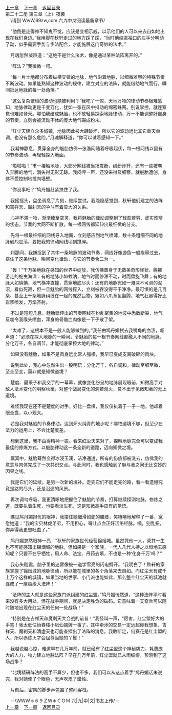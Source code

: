 
[上一章](https://github.com/xiaominghe2014/spider_book/blob/master/book/知北游/第259章.md)&nbsp;&nbsp;&nbsp;&nbsp;[下一章](https://github.com/xiaominghe2014/spider_book/blob/master/book/知北游/第261章.md)&nbsp;&nbsp;&nbsp;&nbsp;[返回目录](https://github.com/xiaominghe2014/spider_book/blob/master/book/知北游/README.md)
<br /> 第二十二册 第三章（上）夜袭<br />
        \请到 WwW,69zw,com 六*九*中*文*阅读最新章节/

    “他倒是走得神不知鬼不觉，应该是变相示威，以示他们的人可以来去自如地出现在我们身边。”我用脚在秋轩走过的地方踩了踩，“当时他缩进袖口的左手分明动了动，似乎需要手势与步法配合，才能施展这门奇妙的法术。”

    月魂忽然凝声道：“这绝不是什么法术，像是通过某种法阵离开的。”

    “阵法？”我微微一愕。

    “每一片土地都分布着纵横交错的地脉，地气沿着地脉，以细微难察的特殊节奏不断波动。如果能熟知这种波动的规律，建立对应的法阵，就能借助地气而行，瞬间抵达地脉的每一处角落。”

    “这么复杂繁琐的波动也能被利用？”我吃了一惊，天地万物的律动节奏极难感知，地脉律动更是千变万化，犹如一张在风中抖动的绵密蛛网。别说掌控，就连察觉也难如登天。哪怕我结成魅胎，也不敢轻易探索地脉律动，万一不能调整好自身的节奏，立刻会被流动不休的庞大地气碾成粉末。

    “红尘天建立众多城镇，地脉因此被大肆破坏，所以它的波动远比其它重天单调，也没有那么危险。”月魂解释道，“你可以试着感知一下。”

    我凝神静息，贯穿全身的魅胎仿佛一张渔网随着呼吸起伏，每一根网线以固有的节奏波动，再轻轻探入地面。

    “啪啪啪！”甫一接触地脉，大部分网线被当场震断，纷纷炸开，还有一些被卷入奔腾的地气，消失得无影无踪。我闷哼一声，还没来得及细察，就魅胎遭创，身体不受控制地撞向墙壁。

    “你没事吧？”鸠丹媚赶紧扶住了我。

    我摇摇头，盘坐调息了片刻，继续尝试。我隐隐感觉到，秋轩他们建立的法阵和吉祥天、魔刹天的争斗有着莫大的关系。

    心神不滞一物，渐渐臻至空灵，我将魅胎的律动调整到了轻盈若羽、虚实难辨的状态，节奏的大网不断扩散，每一根网线都延伸出最细微的分支。

    先将一根最纤细的网线导入地面，立刻感应到地气喷薄，数十条粗细不同的地脉剧烈震荡，要把我的律动网线顷刻搅碎。

    刹那间，我捕捉到了其中一条地脉的波动节奏，网线好像游鱼一般疾窜过去，搭住了这条地脉，瞬间变化律动，与它的节奏合二为一。

    “轰！”千万条地脉在感知的世界中绽放，我仿佛置身于无数条奇形怪状，腾挪游走的蛇虫海洋：有的地脉小如蚊呐，地气时而停滞不动，时而盘旋飞舞；有的地脉大如蟒蚺，地气横冲直撞，贯穿地底尽头；还有的地脉宛如一滩深不可测的泥沼，看似死寂，但一旦魅胎的网线探入，立刻被吞没得干干净净。最可惧的是几百条、甚至上千条地脉纠缠在一起的庞然巨物，宛如八爪章鱼翻腾，地气狂暴得好比岩浆喷发，万焰齐射。

    不过是短短几息，魅胎延伸出的节奏网线在纷乱密集的地波中悉数断裂，地气反噬令我喉头喷血，浑身的骨骼血肉像是一下子散了架。

    “太难了，这根本不是一般人能够做到的。”我任由鸠丹媚拭去我嘴角的血渍，嘶声道：“必须在探入地脉的一瞬间，令魅胎的每一根节奏网线都融入不同的地脉，分化万千，各自调节，才能彻底掌控大地的律动。”

    如果没有魅胎，如果不是肉身远比常人强横，我早已变成支离破碎的肉块。

    说到此处，我心中忽然生出一股明悟：分化万千，各自调和，律动至细至微，至全至变，莫非就是知微道境？

    楚度、晏采子和我交手的一幕幕，就像变化纷呈的地脉展现眼前，知微高手对敌人法术变化的明察秋毫，对整个战局变化的洞若观火，莫不出于见微知著的无上道境。

    难怪我现在还不是楚度的对手。好比一盘棋，我仅仅执着于一子一地，他却着眼全盘，以小观大。

    若是我对魅胎的节奏律动，达到炉火纯青的地步呢？哪怕道境不够，但至少在法力的运用上，不会比楚度差。

    想到这里，我不由得精神一振。看来红尘天来对了，探察地脉完全可以变成我最佳的修炼方式。以魅胎律动这一条全新的道路，迈向知微之境。

    冥冥中，魅胎蓦然变得冰浸玉润，洁净通透，所有的伤痕都被洗去，仿佛我的意念与肉体完成了一次共识交点。与此同时，我也感触到了魅与我之间无比玄妙的因果之线。

    我是它们的延续，是另一次新的填补。走完它们不能走完的路，看一看遗憾究竟是路的尽头，还是沿途的风景。

    再次调匀呼吸，我更清晰地把握住了魅胎的节奏，打算继续探测地脉。修炼之道，既要执着生死，也要看淡生死，这是知微高手应有的觉悟。

    瞧见鸠丹媚担忧的眼神，我搂住她细滑如蛇的腰肢，笑嘻嘻地解释了一番，宽慰她道：“我的宝贝林虎弟弟，不用担心，哥吐点血正好活络经脉。噢，别乱扭，你弄得我更想吐血了。”

    鸠丹媚忽然眼神一亮：“秋轩的家族世代经营锦烟城。虽然凭他一人，究其一生也不可能感知出锦烟城的地脉，但如果是一个家族，一代人几代人持之以恒地去感知呢？只要不在乎牺牲，用人命、法宝、丹药去填，不也是一种‘化身千万’吗？”

    我心头剧震，脑子里的迷雾像被一道学雪亮的闪电劈开。“我明白了！秋轩的家族掌握了锦烟城的地脉律动，所以能在城里的各个角落来去自如。而红尘天有成千上万个这样的城镇，如果当地的世家、小门派也能如此，那么整个红尘天的城池就连成了一座超级大法阵！”

    “法阵的主人就是这些家族门派组建的红尘盟。”鸠丹媚恍然道，“这种法阵平时看来没有多大用处，但在战争期间，就是决定胜负的砝码。它意味着一支奇兵可以随时随地出现在红尘天的任何一处战场！”

    “特别是在吉祥天和魔刹天大会战的前昔！”我怪叫一声，“厉害，红尘盟好大的手笔！我太低估怡春楼小凤仙摘牌一事了，其中牵涉的交易一定远超你我想象，吉祥天、魔刹天和清虚天也可能查探出了法阵的消息。我敢断定，何赛花是红尘盟的人，所以赤练火才会屈尊当她的丫鬟！”

    我越说越心惊，难道早在几万年前，就已经有了红尘盟这个神秘势力，耗费庞大的人力、物力建立地脉法阵？早在几万年前，红尘盟就已未雨绸缪，预测到了这场战争？

    “北境精研阵法的高手不算少，但也不多，我们可以从这点着手”鸠丹媚话未说完，我对她使了个眼色，无声吹熄了蜡烛。

    片刻后，密集的脚步声包围了整间客栈。

    －\ＷＷＷ＊６９ＺＷ＊ＣＯＭ 六|九|中|文|书友上传/－
  <br />
[上一章](https://github.com/xiaominghe2014/spider_book/blob/master/book/知北游/第259章.md)&nbsp;&nbsp;&nbsp;&nbsp;[下一章](https://github.com/xiaominghe2014/spider_book/blob/master/book/知北游/第261章.md)&nbsp;&nbsp;&nbsp;&nbsp;[返回目录](https://github.com/xiaominghe2014/spider_book/blob/master/book/知北游/README.md)
